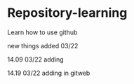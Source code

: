 # Repository-learning

Learn how to use github

new things added 03/22

14.09 03/22 adding

14.19 03/22 adding in gitweb
